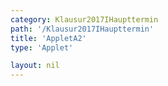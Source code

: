 ```yaml
---
category: Klausur2017IHaupttermin
path: '/Klausur2017IHaupttermin'
title: 'AppletA2'
type: 'Applet'

layout: nil
---
```

<script type="text/javascript" src="https://cdnjs.cloudflare.com/ajax/libs/jsxgraph/0.99.7/jsxgraphcore.js"></script>
<link type="text/css" href="https://cdnjs.cloudflare.com/ajax/libs/jsxgraph/0.99.6/jsxgraph.css"><link rel="stylesheet" type="text/css" href="//cdnjs.cloudflare.com/ajax/libs/jsxgraph/0.99.7/jsxgraph.css" />
<div id="c53a4561-a834-4a0c-9f1e-975a9efe9c24" class="jxgbox" style="width:500px; height:500px">
<script type="text/javascript">
(function(){
 const board = JXG.JSXGraph.initBoard('c53a4561-a834-4a0c-9f1e-975a9efe9c24', {
    							boundingbox: [-1, 10, 9, -2],
                  axis: true
              });
 var tracestate=false;

var button = document.createElement("button");
button.innerHTML = "Spur an/aus";

// 2. Append somewhere
var body = document.getElementsByTagName("body")[0];
body.appendChild(button);

// 3. Add event handler
button.addEventListener ("click", function changestate());

var phi = board.create('slider', [[5,6], [8,6], [0, 40, 90]], {name:'&phi;'});
var A = board.create('point',[-0.5,1],{fixed:true, color:'green'})
var B = board.create('point',[3.5,1],{fixed:true, color:'green'})
var C = board.create('point',[function(){return A.X()+(8*Math.cos(phi.Value()* Math.PI/180)-0.5)},function(){return A.Y()+((1/Math.cos(phi.Value()* Math.PI/180))+1)}], {trace:tracestate, color:'red'})
var l1 = board.create('line',[A,B],{straightFirst:false, straightLast:false, color:'green'})
var l2 = board.create('line',[A,C],{straightFirst:false, straightLast:false, color:'red'})
var l3 = board.create('line',[C,B],{straightFirst:false, straightLast:false, color:'red'})
board.create('text', [1.5, 0.5, '4'], {fontsize:18, color:'green'});
function changestate() {
if(tracestate){
D.clearTrace();
tracestate=false;
}else{
tracestate=true;
}
}
})();
  
  </script>
  </div>
